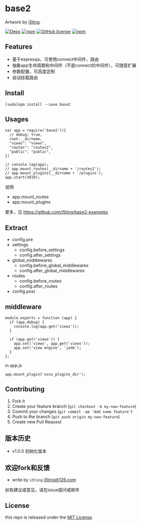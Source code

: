 # base2


Artwork by [i5ting](http://www.github.com/i5ting/).

[![Deps](https://david-dm.org/i5ting/base2.svg)](https://david-dm.org/i5ting/base2) 
[![npm](https://img.shields.io/npm/v/base2.svg)](https://www.npmjs.com/package/base2)
[![GitHub license](https://img.shields.io/badge/license-MIT-blue.svg)](https://raw.githubusercontent.com/i5ting/base2/master/LICENSE.md)
[![npm](https://img.shields.io/npm/dt/base2.svg)](https://www.npmjs.com/package/base2)

## Features

- 基于expressjs，可使用connect中间件，路由
- 抽象app生命周期和中间件（不是connect的中间件），可随意扩展
- 参数配置，可高度定制
- 自动挂载路由

## Install

    [sudo]npm install --save base2

## Usages

```
var app = require('base2')({
  // debug: true,
  root:__dirname,
  "views": "views",
  "routes": "routes2",
  "public": "public",
})

// console.log(app);
// app.mount_routes(__dirname + '/routes2');
// app.mount_plugins(__dirname + '/plugins');
app.start(3019);
```

说明

- app.mount_routes
- app.mount_plugins

更多，见 https://github.com/i5ting/base2-examples

## Extract

- config.pre
- settings
  - config.before_settings
  - config.after_settings
- global_middlewares
  - config.before_global_middlewares
  - config.after_global_middlewares
- routes
  - config.before_routes
  - config.after_routes
- config.post

## middleware

```
module.exports = function (app) {
  if (app.debug) {
    console.log(app.get('views'));
  }
  
  if (app.get('views')) {
    app.set('views', app.get('views'));
    app.set('view engine', 'jade');
  }
};
```

in app.js


```
app.mount_plugin('xxxx_plugins_dir');
```

## Contributing

1. Fork it
2. Create your feature branch (`git checkout -b my-new-feature`)
3. Commit your changes (`git commit -am 'Add some feature'`)
4. Push to the branch (`git push origin my-new-feature`)
5. Create new Pull Request

## 版本历史

- v1.0.0 初始化版本

## 欢迎fork和反馈

- write by `i5ting` i5ting@126.com

如有建议或意见，请在issue提问或邮件

## License

this repo is released under the [MIT
License](http://www.opensource.org/licenses/MIT).

